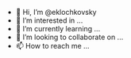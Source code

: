 - 👋 Hi, I’m @eklochkovsky
- 👀 I’m interested in ...
- 🌱 I’m currently learning ...
- 💞️ I’m looking to collaborate on ...
- 📫 How to reach me ...

<!---
eklochkovsky/eklochkovsky is a ✨ special ✨ repository because its `README.md` (this file) appears on your GitHub profile.
You can click the Preview link to take a look at your changes.
--->
